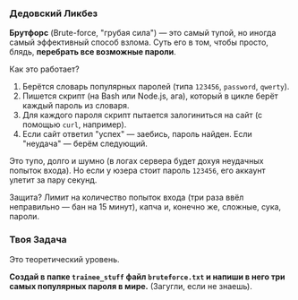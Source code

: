 ### Дедовский Ликбез

**Брутфорс** (Brute-force, "грубая сила") — это самый тупой, но иногда самый эффективный способ взлома. Суть его в том, чтобы просто, блядь, **перебрать все возможные пароли**.

Как это работает?
1.  Берётся словарь популярных паролей (типа `123456`, `password`, `qwerty`).
2.  Пишется скрипт (на Bash или Node.js, ага), который в цикле берёт каждый пароль из словаря.
3.  Для каждого пароля скрипт пытается залогиниться на сайт (с помощью `curl`, например).
4.  Если сайт ответил "успех" — заебись, пароль найден. Если "неудача" — берём следующий.

Это тупо, долго и шумно (в логах сервера будет дохуя неудачных попыток входа). Но если у юзера стоит пароль `123456`, его аккаунт улетит за пару секунд.

Защита? Лимит на количество попыток входа (три раза ввёл неправильно — бан на 15 минут), капча и, конечно же, сложные, сука, пароли.

### Твоя Задача

Это теоретический уровень.

**Создай в папке `trainee_stuff` файл `bruteforce.txt` и напиши в него три самых популярных пароля в мире.** (Загугли, если не знаешь).
